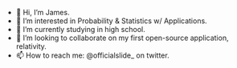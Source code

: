 - 👋 Hi, I’m James.
- 👀 I’m interested in Probability & Statistics w/ Applications.
- 🌱 I’m currently studying in high school.
- 💞️ I’m looking to collaborate on my first open-source application, relativity.
- 📫 How to reach me: @officialslide_ on twitter.

